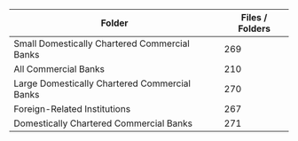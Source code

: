 | Folder                                        |   Files / Folders |
|-----------------------------------------------|-------------------|
| Small Domestically Chartered Commercial Banks |               269 |
| All Commercial Banks                          |               210 |
| Large Domestically Chartered Commercial Banks |               270 |
| Foreign-Related Institutions                  |               267 |
| Domestically Chartered Commercial Banks       |               271 |